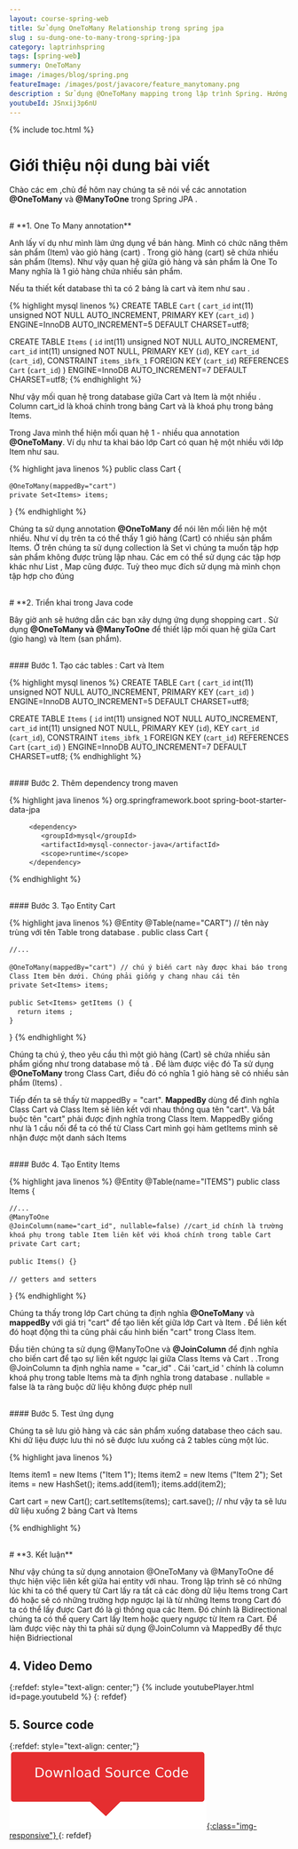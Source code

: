```yaml
---
layout: course-spring-web
title: Sử dụng OneToMany Relationship trong spring jpa
slug : su-dung-one-to-many-trong-spring-jpa
category: laptrinhspring
tags: [spring-web]
summery: OneToMany 
image: /images/blog/spring.png
featureImage: /images/post/javacore/feature_manytomany.png
description : Sử dụng @OneToMany mapping trong lập trình Spring. Hướng dẫn sử dụng annotation @onetomany trong spring data jpa.
youtubeId: JSnxij3p6nU
---
```


{% include toc.html %}

# **Giới thiệu nội dung bài viết**

Chào các em ,chủ đề hôm nay chúng ta sẽ nói về các annotation <b>@OneToMany</b> và <b>@ManyToOne</b> trong Spring JPA .


<br>
# **1. One To Many annotation**

Anh lấy ví dụ như mình làm ứng dụng về bán hàng. Mình có chức năng thêm sản phẩm (Item)  vào  giỏ hàng (cart) .
Trong giỏ hàng (cart) sẽ chứa nhiều sản phẩm (Items). Như vậy quan hệ giữa giỏ hàng và sản phẩm  là One To Many nghĩa là 1 giỏ hàng chứa nhiều sản  phẩm.

Nếu ta thiết kết database thì ta có 2 bảng là cart và item như sau .

{% highlight mysql  linenos %}
CREATE TABLE `Cart` (
  `cart_id` int(11) unsigned NOT NULL AUTO_INCREMENT,
  PRIMARY KEY (`cart_id`)
) ENGINE=InnoDB AUTO_INCREMENT=5 DEFAULT CHARSET=utf8;

CREATE TABLE `Items` (
  `id` int(11) unsigned NOT NULL AUTO_INCREMENT,
  `cart_id` int(11) unsigned NOT NULL,
  PRIMARY KEY (`id`),
  KEY `cart_id` (`cart_id`),
  CONSTRAINT `items_ibfk_1` FOREIGN KEY (`cart_id`) REFERENCES `Cart` (`cart_id`)
) ENGINE=InnoDB AUTO_INCREMENT=7 DEFAULT CHARSET=utf8;
{% endhighlight %}


Như vậy mối quan hệ trong database giữa Cart và Item là một nhiều . Column cart_id là khoá chính trong bảng Cart và là khoá phụ trong bảng Items.

Trong Java mình thể hiện mối quan hệ 1 - nhiều qua annotation <b>@OneToMany</b>. Ví dụ như ta khai báo lớp Cart có quan hệ một nhiều với lớp Item như sau.

{% highlight java   linenos %}
public class Cart {

    @OneToMany(mappedBy="cart")
    private Set<Items> items;

}
{% endhighlight %}

Chúng ta sử dụng annotation <b>@OneToMany</b> để nói lên mối liên hệ một nhiều. Như ví dụ trên ta có thể thấy 1 giỏ hảng (Cart) có nhiều sản phẩm Items. Ở trên chúng ta sử dụng collection là Set vì chúng ta muốn tập hợp sản phẩm không được trùng lập nhau. Các em có thể sử dụng các tập hợp khác như List , Map cũng được. Tuỳ theo mục đích sử dụng mà mình chọn tập hợp cho đúng

<br>
# **2. Triển khai trong Java code

Bây giờ anh sẽ hướng dẫn các bạn xây dựng ứng dụng shopping cart . Sử dụng <b>@OneToMany và @ManyToOne</b> để thiết lập mối quan hệ giữa
Cart (gio hang) và Item (san phẩm).

<br>
#### Bước 1. Tạo các tables : Cart và Item

{% highlight mysql  linenos %}
CREATE TABLE `Cart` (
  `cart_id` int(11) unsigned NOT NULL AUTO_INCREMENT,
  PRIMARY KEY (`cart_id`)
) ENGINE=InnoDB AUTO_INCREMENT=5 DEFAULT CHARSET=utf8;

CREATE TABLE `Items` (
  `id` int(11) unsigned NOT NULL AUTO_INCREMENT,
  `cart_id` int(11) unsigned NOT NULL,
  PRIMARY KEY (`id`),
  KEY `cart_id` (`cart_id`),
  CONSTRAINT `items_ibfk_1` FOREIGN KEY (`cart_id`) REFERENCES `Cart` (`cart_id`)
) ENGINE=InnoDB AUTO_INCREMENT=7 DEFAULT CHARSET=utf8;
{% endhighlight %}

<br>
#### Bước 2. Thêm dependency trong maven

{% highlight java linenos %}
        <dependency>
            <groupId>org.springframework.boot</groupId>
            <artifactId>spring-boot-starter-data-jpa</artifactId>
        </dependency>

         <dependency>
            <groupId>mysql</groupId>
            <artifactId>mysql-connector-java</artifactId>
            <scope>runtime</scope>
         </dependency>

{% endhighlight %}

<br>
#### Bước 3. Tạo Entity Cart

{% highlight java   linenos %}
@Entity
@Table(name="CART") // tên này trùng với tên Table trong database .
public class Cart {

    //...

    @OneToMany(mappedBy="cart") // chú ý biến cart này được khai báo trong Class Item bên dưới. Chúng phải giống y chang nhau cái tên
    private Set<Items> items;

    public Set<Items> getItems () {
      return items ;
    }
}
{% endhighlight %}

Chúng ta chú ý, theo yêu cầu thì một giỏ hàng (Cart) sẽ chứa nhiều sản phẩm giống như trong database mô tả . Để làm được việc đó
Ta sử dụng <b>@OneToMany</b> trong Class Cart, điều đó có nghĩa 1 giỏ hàng sẽ có nhiều sản phẩm (Items) .

Tiếp đến ta sẽ thấy từ mappedBy = "cart". <b>MappedBy</b> dùng để đinh nghĩa Class Cart và Class Item sẽ liên kết với nhau thông qua tên "cart".
Và bắt buộc tên "cart" phải được định nghĩa trong Class Item. MappedBy giống như là 1 cầu nối để ta có thể từ Class Cart mình gọi hàm getItems mình sẽ nhận được một danh sách Items

<br>
#### Bước 4. Tạo Entity Items

{% highlight java   linenos %}
@Entity
@Table(name="ITEMS")
public class Items {

    //...
    @ManyToOne
    @JoinColumn(name="cart_id", nullable=false) //cart_id chính là trường khoá phụ trong table Item liên kết với khoá chính trong table Cart
    private Cart cart;

    public Items() {}

    // getters and setters
}
{% endhighlight %}

Chúng ta thấy trong lớp Cart chúng ta định nghĩa <b>@OneToMany</b> và <b>mappedBy</b> với  giá trị "cart" để tạo liên kết giữa lớp Cart và Item  . Để liên kết
đó hoạt động thì ta cũng phải cấu hình biến "cart" trong Class Item.

Đầu tiên chúng ta sử dụng  @ManyToOne và <b>@JoinColumn</b> để định nghĩa cho biến cart để tạo sự liên kết ngược lại  giữa Class Items và Cart  .
.Trong @JoinColumn ta định nghĩa name = "car_id" . Cái 'cart_id ' chính là  column khoá phụ trong table Items mà ta định nghĩa trong database . nullable = false là ta ràng buộc dữ liệu không được phép null

<br>
#### Bước 5. Test ứng dụng

Chúng ta sẽ lưu giỏ hàng và các sản phẩm xuống database theo cách sau. Khi dữ liệu được lưu thì nó sẽ được lưu xuống cả 2 tables cùng một lúc.


{% highlight java   linenos %}

 Items item1 = new Items ("Item 1");
 Items item2 = new Items ("Item 2");
 Set<Items> items = new HashSet<Items>();
 items.add(item1);
 items.add(item2);

 Cart cart = new Cart();
 cart.setItems(items);
 cart.save(); // như vậy ta sẽ lưu dữ liệu xuống 2 bảng Cart và Items


{% endhighlight %}

<br>
# **3. Kết luận**

Như vậy chúng ta sử dụng annotaion @OneToMany và @ManyToOne để thực hiện việc liên kết giữa hai entity với nhau. Trong lập trình sẽ có những lúc khi ta có thể query từ Cart lấy ra tất cả các dòng dữ liệu Items trong Cart đó hoặc sẽ có những trường hợp ngược lại là từ những Items trong Cart đó ta có thể lấy được Cart đó là gì thông qua các Item. Đó chính là Bidirectional chúng ta có thể query Cart lấy Item hoặc query ngược từ Item ra Cart. Để làm được việc này thì ta phải sử dụng @JoinColumn và MappedBy để thực hiện Bidriectional 

## **4. Video Demo**

{:refdef: style="text-align: center;"}
{% include youtubePlayer.html id=page.youtubeId %}
{: refdef}

## **5. Source code**

{:refdef: style="text-align: center;"}
<a href="https://github.com/levunguyen/OneToMany" target="_blank"> ![Sourcecode ](/images/icon/githubsource.png){:class="img-responsive"} </a>
{: refdef}
